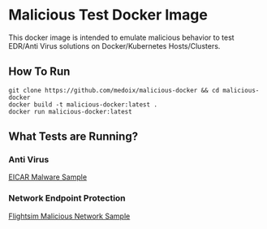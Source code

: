 # Malicious Test Docker Image 

This docker image is intended to emulate malicious behavior to test EDR/Anti Virus solutions on Docker/Kubernetes Hosts/Clusters.

## How To Run
```
git clone https://github.com/medoix/malicious-docker && cd malicious-docker
docker build -t malicious-docker:latest .
docker run malicious-docker:latest
```

## What Tests are Running?

### Anti Virus
[EICAR Malware Sample](https://www.wicar.org/test-malware.html)

### Network Endpoint Protection
[Flightsim Malicious Network Sample](https://github.com/alphasoc/flightsim)